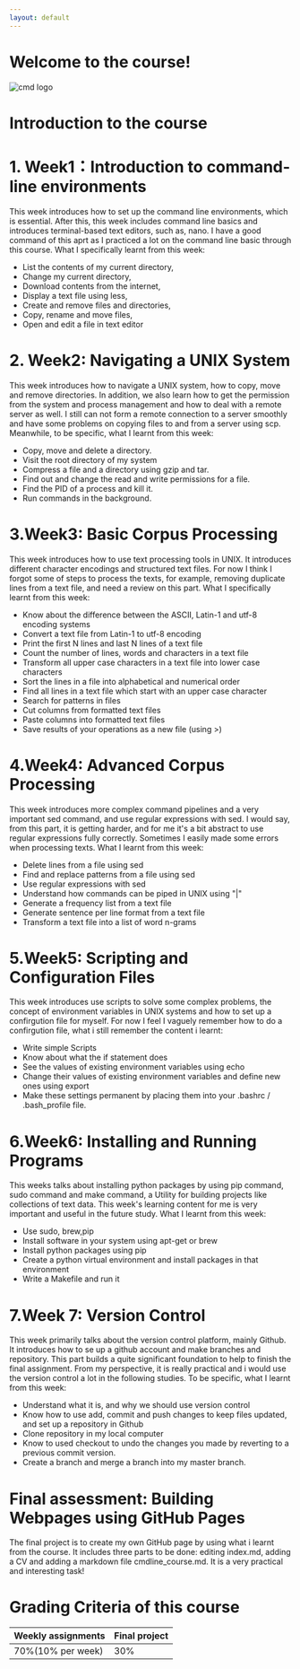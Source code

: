 ```yaml
---
layout: default
---
```

# Welcome to the course!
![cmd logo](https://github.com/ZhangCui-LT/ZhangCui.github.io-/blob/master/assets/images/cmd.jpg)
# Introduction to the course
# 1. Week1：Introduction to command-line environments
This week introduces how to set up the command line environments, which is essential. After this, this week includes  command line basics  and  introduces terminal-based text editors, such as, nano. I have a good command of this aprt as I practiced a lot on the command line basic through this course. What I specifically learnt from this week:
* List the contents of my current directory,
* Change my current directory, 
* Download contents from the internet, 
* Display a text file using less,
* Create and remove files and directories,
* Copy, rename and move files,
* Open and edit a file in text editor

# 2. Week2: Navigating a UNIX System
This week introduces how to navigate a UNIX system, how to copy, move and remove directories. In addition,  we also learn how to get the permission from the system and process management and how to deal with a remote server as well. I still can not form a remote connection to a server smoothly and have some problems on copying files to and from a server using scp. Meanwhile, to be specific, what I learnt from this week:
* Copy, move and delete a directory.
* Visit the root directory of my system
* Compress a file and a directory using gzip and tar.
* Find out and change the read and write permissions for a file.
* Find the PID of a process and kill it.
* Run commands in the background.

# 3.Week3: Basic Corpus Processing
This week introduces how to use text processing tools in UNIX. It introduces different character encodings and structured text files. For now I think I forgot some of steps to process the texts, for example, removing duplicate lines from a text file, and need a review on this part. What I specifically learnt from this week:
* Know about the difference between the ASCII, Latin-1 and utf-8 encoding systems
* Convert a text file from Latin-1 to utf-8 encoding
* Print the first N lines and last N lines of a text file
* Count the number of lines, words and characters in a text file  
* Transform all upper case characters in a text file into lower case characters
* Sort the lines in a file into alphabetical and numerical order
* Find all lines in a text file which start with an upper case character
* Search for patterns in files
* Cut columns from formatted text files
* Paste columns into formatted text files
* Save results of your operations as a new file (using >)

# 4.Week4: Advanced Corpus Processing
This week introduces more complex command pipelines and a very important sed command, and use regular expressions with sed. I would say, from this part, it is getting harder, and for me it's a bit abstract to use regular expressions fully correctly. Sometimes I easily made some errors when processing texts. What I learnt from this week:
* Delete lines from a file using sed
* Find and replace patterns from a file using sed
* Use regular expressions with sed
* Understand how commands can be piped in UNIX using "|"
* Generate a frequency list from a text file
* Generate sentence per line format from a text file
* Transform a text file into a list of word n-grams
  
# 5.Week5: Scripting and Configuration Files
This week introduces use scripts to solve some complex problems, the concept of environment variables in UNIX systems and how to set up a confirgution file for myself. For now I feel I vaguely remember how to do a confirgution file, what i still remember the content i learnt:
* Write simple Scripts
* Know about what the if statement does
* See the values ​​of existing environment variables using echo
* Change their values ​​of existing environment variables and define new ones using export
* Make these settings permanent by placing them into your .bashrc / .bash_profile file.

# 6.Week6: Installing and Running Programs
This weeks talks about installing python packages by using pip command, sudo command and make command, a Utility for building projects like collections of text data. This week's learning content for me is very important and useful in the future study. What I learnt from this week:
* Use sudo, brew,pip
* Install software in your system using apt-get or brew
* Install python packages using pip
* Create a python virtual environment and install packages in that environment
* Write a Makefile and run it

# 7.Week 7: Version Control
This week primarily talks about the version control platform, mainly Github. It introduces how to se up a github account and make branches and repository. This part builds a quite significant foundation to help to finish the final assignment. From my perspective, it is really practical and i would use the version control a lot in the following studies. To be specific, what I learnt from this week:
* Understand what it is, and why we should use version control
* Know how to use add, commit and push changes to keep files updated, and set up a repository in Github
* Clone repository in my local computer
* Know to used checkout to undo the changes you made by reverting to a previous commit version.
* Create a branch and merge a branch into my master branch.
  
# Final assessment: Building Webpages using GitHub Pages
The final project is to create my own GitHub page by using what i learnt from the course. It includes three parts to be done: editing index.md, adding a CV and adding a markdown file cmdline_course.md. It is a very practical and interesting task!

# Grading Criteria of this course

Weekly assignments | Final project
---  | ---
70%(10% per week) | 30%








  
